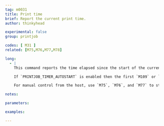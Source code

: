 ```yaml
---
tag: m0031
title: Print time
brief: Report the current print time.
author: thinkyhead

experimental: false
group: printjob

codes: [ M31 ]
related: [M75,M76,M77,M78]

long:
  - |
    This command reports the time elapsed since the start of the current print job to the host. When printing from SD card, the print job timer starts as soon as SD printing starts.

    If `PRINTJOB_TIMER_AUTOSTART` is enabled then the first `M109` or `M190` command received from the host will also start the print job timer.

    For manual control from the host, use `M75`, `M76`, and `M77` to start, pause, and stop the print job timer.

notes:

parameters:

examples:

---
```

